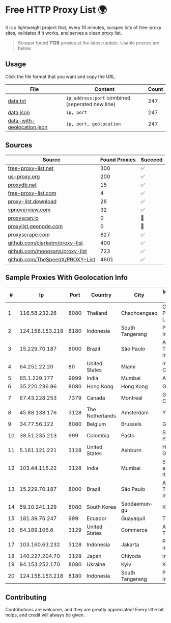 
# Free HTTP Proxy List 🌍

It is a lightweight project that, every 10 minutes, scrapes lots of free-proxy sites, validates if it works, and serves a clean proxy list.


> Scraper found **7128** proxies at the latest update. Usable proxies are below.

## Usage

Click the file format that you want and copy the URL.


|File|Content|Count|
|----|-------|-----|
|[data.txt](https://raw.githubusercontent.com/themiralay/Proxy-List-World/master/data.txt)|`ip_address:port` combined (seperated new line)|247|
|[data.json](https://raw.githubusercontent.com/themiralay/Proxy-List-World/master/data.json)|`ip, port`|247|
|[data-with-geolocation.json](https://raw.githubusercontent.com/themiralay/Proxy-List-World/master/data-with-geolocation.json)|`ip, port, geolocation`|247|

## Sources

|Source|Found Proxies|Succeed|
|------|-------------|-------|
|[free-proxy-list.net](https://free-proxy-list.net)|300|✅|
|[us-proxy.org](https://www.us-proxy.org)|200|✅|
|[proxydb.net](http://proxydb.net)|15|✅|
|[free-proxy-list.com](https://free-proxy-list.com/?page=&port=&type%5B%5D=http&type%5B%5D=https&up_time=0&search=Search)|4|✅|
|[proxy-list.download](https://www.proxy-list.download/HTTP)|26|✅|
|[vpnoverview.com](https://vpnoverview.com/privacy/anonymous-browsing/free-proxy-servers)|32|✅|
|[proxyscan.io](https://www.proxyscan.io)|0|🚫|
|[proxylist.geonode.com](https://proxylist.geonode.com/api/proxy-list?limit=300&page=1&sort_by=lastChecked&sort_type=desc&protocols=http,https)|0|🚫|
|[proxyscrape.com](https://api.proxyscrape.com/v2/?request=displayproxies&protocol=http&timeout=10000&country=all&ssl=all&anonymity=all)|827|✅|
|[github.com/clarketm/proxy-list](https://raw.githubusercontent.com/clarketm/proxy-list/master/proxy-list-raw.txt)|400|✅|
|[github.com/monosans/proxy-list](https://raw.githubusercontent.com/monosans/proxy-list/main/proxies/http.txt)|723|✅|
|[github.com/TheSpeedX/PROXY-List](https://raw.githubusercontent.com/TheSpeedX/PROXY-List/master/http.txt)|4601|✅|


## Sample Proxies With Geolocation Info

|#|Ip|Port|Country|City|Internet Service Provider|
|-|--|----|-------|----|-------------------------|
|1|116.58.232.26|8080|Thailand|Chachoengsao|CAT Telecom Public Company Limited|
|2|124.158.153.218|8180|Indonesia|South Tangerang|PT iForte Global Internet|
|3|15.229.70.187|8000|Brazil|São Paulo|Amazon Technologies Inc.|
|4|64.251.22.20|80|United States|Miami|Infolink Global Corporation|
|5|65.1.229.177|9999|India|Mumbai|Amazon.com|
|6|35.220.236.96|8080|Hong Kong|Hong Kong|Google LLC|
|7|67.43.228.253|7379|Canada|Montreal|GloboTech Communications|
|8|45.88.138.176|3128|The Netherlands|Amsterdam|Yaglom Labs Ltd|
|9|34.77.56.122|8080|Belgium|Brussels|Google LLC|
|10|38.51.235.213|999|Colombia|Pasto|SP SISTEMAS PALACIOS LTDA|
|11|5.161.121.221|3128|United States|Ashburn|Hetzner Online GmbH|
|12|103.44.116.22|3128|India|Mumbai|Swastik Internet and Cables pvt. ltd|
|13|15.229.70.187|8000|Brazil|São Paulo|Amazon Technologies Inc.|
|14|59.10.241.129|8080|South Korea|Seodaemun-gu|Korea Telecom|
|15|181.39.76.247|999|Ecuador|Guayaquil|Telconet S.A|
|16|64.189.106.6|3129|United States|Commerce|Apogee Telecom Inc.|
|17|103.160.63.232|3128|Indonesia|Jakarta|PT Herza Digital Indonesia|
|18|140.227.204.70|3128|Japan|Chiyoda|InfoSphere|
|19|94.153.252.170|8080|Ukraine|Kyiv|Kyivstar UA|
|20|124.158.153.218|8180|Indonesia|South Tangerang|PT iForte Global Internet|



## Contributing

Contributions are welcome, and they are greatly appreciated! Every
little bit helps, and credit will always be given.

